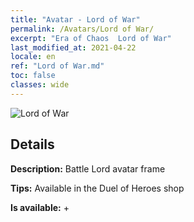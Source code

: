 ```yaml
---
title: "Avatar - Lord of War"
permalink: /Avatars/Lord of War/
excerpt: "Era of Chaos  Lord of War"
last_modified_at: 2021-04-22
locale: en
ref: "Lord of War.md"
toc: false
classes: wide
---
```

 ![Lord of War](/images/a/avatarFrame_9.png)

## Details

 **Description:** Battle Lord avatar frame 

 **Tips:** Available in the Duel of Heroes shop 

 **Is available:**  + 


